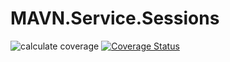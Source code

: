 # MAVN.Service.Sessions

![calculate coverage](https://github.com/OpenMAVN/MAVN.Service.Sessions/workflows/calculate%20coverage/badge.svg)
[![Coverage Status](https://coveralls.io/repos/github/OpenMAVN/MAVN.Service.Sessions/badge.svg?branch=master)](https://coveralls.io/github/OpenMAVN/MAVN.Service.Sessions?branch=master)
